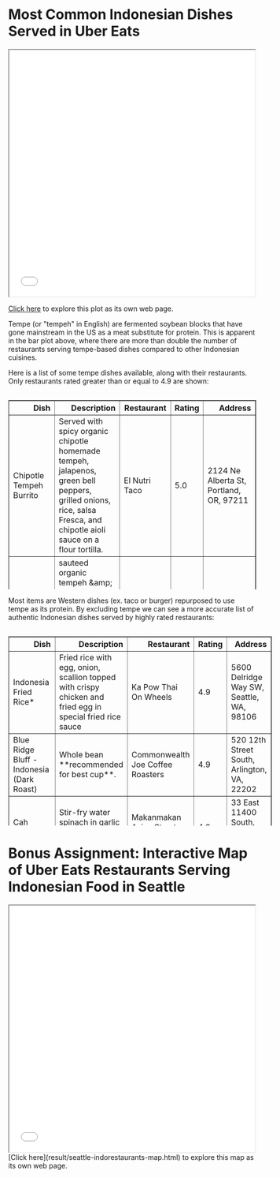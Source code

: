 # Most Common Indonesian Dishes Served in Uber Eats

<iframe src="result/dish-category-count.pdf" height="500" width="500"></iframe>

[Click here](result/dish-category-count.pdf) to explore this plot as its own web page.

Tempe (or "tempeh" in English) are fermented soybean blocks that have gone mainstream in the US as a meat substitute for protein. This is apparent in the bar plot above, where there are more than double the number of restaurants serving tempe-based dishes compared to other Indonesian cuisines.

Here is a list of some tempe dishes available, along with their restaurants. Only restaurants rated greater than or equal to 4.9 are shown: 

<div style='height: 400px; overflow: auto; width: fit-content'><table border="1" class="dataframe">
  <thead>
    <tr style="text-align: right;">
      <th>Dish</th>
      <th>Description</th>
      <th>Restaurant</th>
      <th>Rating</th>
      <th>Address</th>
    </tr>
  </thead>
  <tbody>
    <tr>
      <td>Chipotle Tempeh Burrito</td>
      <td>Served with spicy organic chipotle homemade tempeh, jalapenos, green bell peppers, grilled onions, rice, salsa Fresca, and chipotle aioli sauce on a flour tortilla.</td>
      <td>El Nutri Taco</td>
      <td>5.0</td>
      <td>2124 Ne Alberta St, Portland, OR, 97211</td>
    </tr>
    <tr>
      <td>Grilled Tempeh Burger</td>
      <td>sauteed organic tempeh &amp;amp; roasted red pepper sauce on a 7-grain bun or gluten-free cornbread, served with lettuce, tomato &amp;amp; radish sprouts</td>
      <td>Sunlight Cafe</td>
      <td>4.9</td>
      <td>6404 9th Ave NE, Seattle, WA, 98115</td>
    </tr>
    <tr>
      <td>Organic Sauteed Tempeh</td>
      <td>Description Unavailable</td>
      <td>Sunlight Cafe</td>
      <td>4.9</td>
      <td>6404 9th Ave NE, Seattle, WA, 98115</td>
    </tr>
    <tr>
      <td>Tempeh Taco Plate</td>
      <td>two corn tortillas filled with spiced sauteed organic tempeh, cheddar cheese, olives, tomatoes, lettuce, cilantro; beans and rice on the side, sour cream and salsa on the side (for vegan, select no dairy)</td>
      <td>Sunlight Cafe</td>
      <td>4.9</td>
      <td>6404 9th Ave NE, Seattle, WA, 98115</td>
    </tr>
    <tr>
      <td>Tempeh Bacon</td>
      <td>Description Unavailable</td>
      <td>Wayward Vegan Cafe</td>
      <td>4.9</td>
      <td>801 NE 65th St, Seattle, WA, 98115</td>
    </tr>
    <tr>
      <td>Tempeh Reuben</td>
      <td>Fried tempeh strips topped with sauerkraut and a healthy smearing of cheddar cheese sauce and 1000 island dressing on grilled rye.</td>
      <td>Wayward Vegan Cafe</td>
      <td>4.9</td>
      <td>801 NE 65th St, Seattle, WA, 98115</td>
    </tr>
    <tr>
      <td>Side of Tandoori Tempeh Curry</td>
      <td>Description Unavailable</td>
      <td>DesiPDX</td>
      <td>4.9</td>
      <td>4237 North Mississippi Avenue, Portland, OR, 97217</td>
    </tr>
    <tr>
      <td>Tandoori Tempeh Curry</td>
      <td>Locally made squirrel and crow chickpea and quinoa tempeh in a smokey coconut milk-based sauce.   Plates served with Bengali 5-spice basmati rice, turmeric-mustard vinaigrette slaw, seasonal pickles, and spicy green chutney.  Low carb plate is served with double portion of slaw instead of rice.   Rice Bowls served with just rice.</td>
      <td>DesiPDX</td>
      <td>4.9</td>
      <td>4237 North Mississippi Avenue, Portland, OR, 97217</td>
    </tr>
    <tr>
      <td>Grilled Tempe Rubin Sandwich</td>
      <td>Blue Heron rye sourdough bread, pastrami style tempeh, provolone cheese, sauerkraut, soy-free vegenaise, vegan thousand island and stone ground mustard</td>
      <td>Rainbow Cloud Cafe</td>
      <td>4.9</td>
      <td>2727 Westmoor Court Southwest, Suite 300, Olympia, WA, 98502</td>
    </tr>
    <tr>
      <td>Side Tempeh</td>
      <td>Description Unavailable</td>
      <td>Cafe Yumm! (Seattle)</td>
      <td>4.9</td>
      <td>717 Pine St., Seattle, WA, 98101</td>
    </tr>
    <tr>
      <td>Teriyaki Tempeh Skewer</td>
      <td>Marinated organic tempeh skewer baked with teriyaki sauce. Topped with black sesame seeds.</td>
      <td>Cafe Yumm! (Seattle)</td>
      <td>4.9</td>
      <td>717 Pine St., Seattle, WA, 98101</td>
    </tr>
    <tr>
      <td>Tofu or Tempeh Yumm! Bento®</td>
      <td>Organic Brown Rice or Thai Jasmine Rice served with our creamy ginger Asian Cole Slaw and a side of Yumm! Sauce.®</td>
      <td>Cafe Yumm! (Seattle)</td>
      <td>4.9</td>
      <td>717 Pine St., Seattle, WA, 98101</td>
    </tr>
  </tbody>
</table></div>


Most items are Western dishes (ex. taco or burger) repurposed to use tempe as its protein. By excluding tempe we can see a more accurate list of authentic Indonesian dishes served by highly rated restaurants:

<div style='height: 400px; overflow: auto; width: fit-content'><table border="1" class="dataframe">
  <thead>
    <tr style="text-align: right;">
      <th>Dish</th>
      <th>Description</th>
      <th>Restaurant</th>
      <th>Rating</th>
      <th>Address</th>
    </tr>
  </thead>
  <tbody>
    <tr>
      <td>Indonesia Fried Rice*</td>
      <td>Fried rice with egg, onion, scallion topped with crispy chicken and fried egg in special fried rice sauce</td>
      <td>Ka Pow Thai On Wheels</td>
      <td>4.9</td>
      <td>5600 Delridge Way SW, Seattle, WA, 98106</td>
    </tr>
    <tr>
      <td>Blue Ridge Bluff - Indonesia (Dark Roast)</td>
      <td>Whole bean **recommended for best cup**.</td>
      <td>Commonwealth Joe Coffee Roasters</td>
      <td>4.9</td>
      <td>520 12th Street South, Arlington, VA, 22202</td>
    </tr>
    <tr>
      <td>Cah Kangkung</td>
      <td>Stir-fry water spinach in garlic sauce. Served with steam rice.</td>
      <td>Makanmakan Asian Streat Food Fare</td>
      <td>4.9</td>
      <td>33 East 11400 South, Sandy, UT, 84070</td>
    </tr>
    <tr>
      <td>Gado Gado</td>
      <td>Indonesian salad of blanched vegetables, hard-boiled egg, fried tofu, cucumber, green leaves, tomato, crispy shallots, shrimp crackers in peanut sauce dressing.</td>
      <td>Makanmakan Asian Streat Food Fare</td>
      <td>4.9</td>
      <td>33 East 11400 South, Sandy, UT, 84070</td>
    </tr>
    <tr>
      <td>Mie Ayam</td>
      <td>Savory Jakarta seasoned chicken egg noodle topped with fried wonton, baby bok choy, bean sprout, and chicken broth on the side.</td>
      <td>Makanmakan Asian Streat Food Fare</td>
      <td>4.9</td>
      <td>33 East 11400 South, Sandy, UT, 84070</td>
    </tr>
    <tr>
      <td>Sate Ayam</td>
      <td>Grill chicken skewer served with sweet and savory peanut sauce.</td>
      <td>Makanmakan Asian Streat Food Fare</td>
      <td>4.9</td>
      <td>33 East 11400 South, Sandy, UT, 84070</td>
    </tr>
    <tr>
      <td>Udang Saus Mentega</td>
      <td>Jumbo prawn in a sweet buttery sauce with scallion and onion. Served with steam rice.</td>
      <td>Makanmakan Asian Streat Food Fare</td>
      <td>4.9</td>
      <td>33 East 11400 South, Sandy, UT, 84070</td>
    </tr>
  </tbody>
</table></div>


# Bonus Assignment: Interactive Map of Uber Eats Restaurants Serving Indonesian Food in Seattle

<iframe src="result/seattle-indorestaurants-map.html" height="500" width="500"></iframe>
[Click here](result/seattle-indorestaurants-map.html) to explore this map as its own web page.
